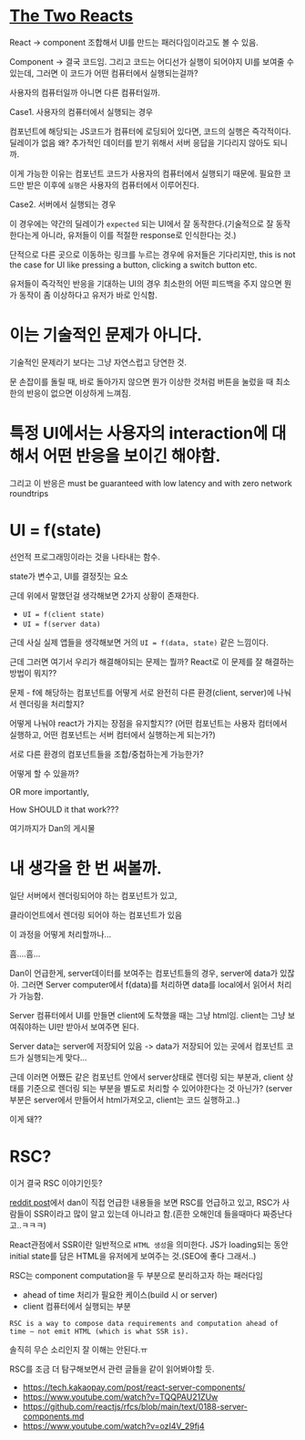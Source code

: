 # [The Two Reacts](https://overreacted.io/the-two-reacts/)

React -> component 조합해서 UI를 만드는 패러다임이라고도 볼 수 있음.

Component -> 결국 코드임. 그리고 코드는 어디선가 실행이 되어야지 UI를 보여줄 수 있는데, 그러면 이 코드가 어떤 컴퓨터에서 실행되는걸까?

사용자의 컴퓨터일까 아니면 다른 컴퓨터일까.

Case1. 사용자의 컴퓨터에서 실행되는 경우

컴포넌트에 해당되는 JS코드가 컴퓨터에 로딩되어 있다면, 코드의 실행은 즉각적이다. 딜레이가 없음 왜? 추가적인 데이터를 받기 위해서 서버 응답을 기다리지 않아도 되니까.

이게 가능한 이유는 컴포넌트 코드가 사용자의 컴퓨터에서 실행되기 때문에. 필요한 코드만 받은 이후에 `실행`은 사용자의 컴퓨터에서 이루어진다.

Case2. 서버에서 실행되는 경우

이 경우에는 약간의 딜레이가 `expected` 되는 UI에서 잘 동작한다.(기술적으로 잘 동작한다는게 아니라, 유저들이 이를 적절한 response로 인식한다는 것.)

단적으로 다른 곳으로 이동하는 링크를 누르는 경우에 유저들은 기다리지만, this is not the case for UI like pressing a button, clicking a switch button etc.

유저들이 즉각적인 반응을 기대하는 UI의 경우 최소한의 어떤 피드백을 주지 않으면 뭔가 동작이 좀 이상하다고 유저가 바로 인식함.

# 이는 기술적인 문제가 아니다.

기술적인 문제라기 보다는 그냥 자연스럽고 당연한 것.

문 손잡이를 돌릴 때, 바로 돌아가지 않으면 뭔가 이상한 것처럼 버튼을 눌렀을 때 최소한의 반응이 없으면 이상하게 느껴짐.

# 특정 UI에서는 사용자의 interaction에 대해서 어떤 반응을 보이긴 해야함.

그리고 이 반응은 must be guaranteed with low latency and with zero network roundtrips

# UI = f(state)

선언적 프로그래밍이라는 것을 나타내는 함수.

state가 변수고, UI를 결정짓는 요소

근데 위에서 말했던걸 생각해보면 2가지 상황이 존재한다.

- `UI = f(client state)`
- `UI = f(server data)`

근데 사실 실제 앱들을 생각해보면 거의 `UI = f(data, state)` 같은 느낌이다.

근데 그러면 여기서 우리가 해결해야되는 문제는 뭘까? React로 이 문제를 잘 해결하는 방법이 뭐지??

문제 - f에 해당하는 컴포넌트를 어떻게 서로 완전히 다른 환경(client, server)에 나눠서 렌더링을 처리할지?

어떻게 나눠야 react가 가지는 장점을 유지할지?? (어떤 컴포넌트는 사용자 컴터에서 실행하고, 어떤 컴포넌트는 서버 컴터에서 실행하는게 되는가?)

서로 다른 환경의 컴포넌트들을 조합/중첩하는게 가능한가?

어떻게 할 수 있을까?

OR more importantly,

How SHOULD it that work???

여기까지가 Dan의 게시물

# 내 생각을 한 번 써볼까.

일단 서버에서 렌더링되어야 하는 컴포넌트가 있고,

클라이언트에서 렌더링 되어야 하는 컴포넌트가 있음

이 과정을 어떻게 처리할까나...

흠....흠...

Dan이 언급한게, server데이터를 보여주는 컴포넌트들의 경우, server에 data가 있잖아. 그러면 Server computer에서 f(data)를 처리하면 data를 local에서 읽어서 처리가 가능함.

Server 컴퓨터에서 UI를 만들면 client에 도착했을 때는 그냥 html임. client는 그냥 보여줘야하는 UI만 받아서 보여주면 된다.

Server data는 server에 저장되어 있음 -> data가 저장되어 있는 곳에서 컴포넌트 코드가 실행되는게 맞다...

근데 이러면 어쨌든 같은 컴포넌트 안에서 server상태로 렌더링 되는 부분과, client 상태를 기준으로 렌더링 되는 부분을 별도로 처리할 수 있어야한다는 것 아닌가? (server부분은 server에서 만들어서 html가져오고, client는 코드 실행하고..)

이게 돼??

# RSC?

이거 결국 RSC 이야기인듯?

[reddit post](https://www.reddit.com/r/reactjs/comments/18yqalb/the_two_reacts/)에서 dan이 직접 언급한 내용들을 보면 RSC를 언급하고 있고, RSC가 사람들이 SSR이라고 많이 알고 있는데 아니라고 함.(흔한 오해인데 들을때마다 짜증난다고..ㅋㅋㅋ)

React관점에서 SSR이란 일반적으로 `HTML 생성`을 의미한다. JS가 loading되는 동안 initial state를 담은 HTML을 유저에게 보여주는 것.(SEO에 좋다 그래서..)

RSC는 component computation을 두 부분으로 분리하고자 하는 패러다임

- ahead of time 처리가 필요한 케이스(build 시 or server)
- client 컴퓨터에서 실행되는 부분

`RSC is a way to compose data requirements and computation ahead of time — not emit HTML (which is what SSR is).`

솔직히 무슨 소리인지 잘 이해는 안된다.ㅠ

RSC를 조금 더 탐구해보면서 관련 글들을 같이 읽어봐야할 듯.

- https://tech.kakaopay.com/post/react-server-components/
- https://www.youtube.com/watch?v=TQQPAU21ZUw
- https://github.com/reactjs/rfcs/blob/main/text/0188-server-components.md
- https://www.youtube.com/watch?v=ozI4V_29fj4

